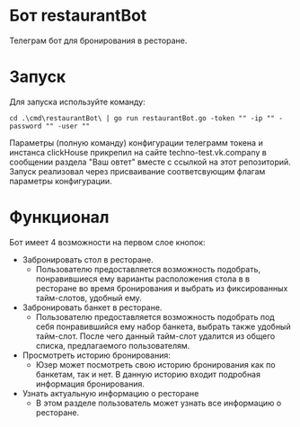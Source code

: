 # Бот restaurantBot
Телеграм бот для бронирования в ресторане.
# Запуск
Для запуска используйте команду:
```
cd .\cmd\restaurantBot\ | go run restaurantBot.go -token "" -ip "" -password "" -user ""
```
Параметры (полную команду) конфигурации телеграмм токена и инстанса clickHouse прикрепил на сайте techno-test.vk.company в сообщении раздела "Ваш овтет" вместе с ссылкой на этот репозиторий.
Запуск реализовал через присваивание соответсвующим флагам параметры конфигурации. 
# Функционал
Бот имеет 4 возможности на первом слое кнопок:
 - Забронировать стол в ресторане.
    - Пользователю  предоставляется возможность подобрать, понравившиеся ему варианты расположения стола в в ресторане во время бронирования и выбрать из фиксированных тайм-слотов, удобный ему.
 - Забронировать банкет в ресторане.
    - Пользователю предоставляется возможность подобрать под себя понравившийся  ему набор банкета, выбрать также удобный тайм-слот. После чего данный тайм-слот удалится из общего списка, предлагаемого пользователям.
 - Просмотреть историю бронирования:
    - Юзер может посмотреть свою историю бронирования как по банкетам, так и нет. В данную историю входит подробная информация бронирования.
 - Узнать актуальную информацию о ресторане
    - В этом разделе пользователь может узнать все информацию о ресторане. 
